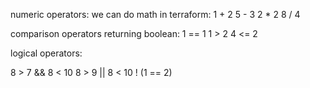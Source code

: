 
numeric operators:
we can do math in terraform:
1 + 2 
5 - 3
2  * 2
8 / 4

comparison operators returning boolean:
1 == 1
1 > 2
4 <= 2

logical operators:

8 > 7 && 8 < 10
8 > 9 || 8 < 10
! (1 == 2)